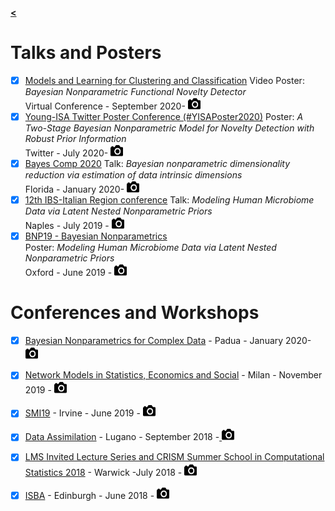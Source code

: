 [**<**](/index)

# Talks and Posters
- [x] [Models and Learning for Clustering and Classification](http://mbc2.unict.it/) 
      Video Poster: *Bayesian Nonparametric Functional Novelty Detector*   
      Virtual Conference - September 2020- [ <img  width="20" height="20" src="/images/cam3.png"> ](/pages/MBC2)  
- [x] [Young-ISA Twitter Poster Conference (#YISAPoster2020)](https://young-istat.github.io/events/posts/2020-07-15-poster-conference-2020/) 
      Poster: *A Two-Stage Bayesian Nonparametric Model for Novelty Detection with Robust Prior Information*  
      Twitter - July 2020- [ <img  width="20" height="20" src="/images/cam3.png"> ](/pages/YisaPoster)
- [x] [Bayes Comp 2020](http://users.stat.ufl.edu/~jhobert/BayesComp2020/Conf_Website/) 
      Talk: *Bayesian nonparametric dimensionality reduction via estimation of data intrinsic dimensions*  
      Florida - January 2020- [ <img  width="20" height="20" src="/images/cam3.png"> ](/pages/FLO)
- [x] [12th IBS-Italian Region conference](https://ibs-italy.org/?page_id=922&lang=en) 
      Talk: *Modeling Human Microbiome Data via Latent Nested Nonparametric Priors*  
      Naples - July 2019 - [ <img  width="20" height="20" src="/images/cam3.png"> ](/pages/Naples)
- [x] [BNP19 - Bayesian Nonparametrics](https://www.stats.ox.ac.uk/bnp12/)  
       Poster: *Modeling Human Microbiome Data via Latent Nested Nonparametric Priors*   
       Oxford - June 2019 - [ <img  width="20" height="20" src="/images/cam3.png"> ](/pages/ox) 

# Conferences and Workshops
- [x] [Bayesian Nonparametrics for Complex Data](http://bnp4cd.stat.unipd.it/workshop.html) - Padua - January 2020- [ <img  width="20" height="20" src="/images/cam3.png"> ](/pages/PAD)
- [x] [Network Models in Statistics, Economics and Social](https://www.eventbrite.it/e/network-models-in-statistics-economics-and-social-registration-59152695304) - Milan - November 2019 - [ <img  width="20" height="20" src="/images/cam3.png"> ](/pages/catto)
- [x] [SMI19](https://sites.uci.edu/smi2019/) - Irvine - June 2019 - [ <img  width="20" height="20" src="/images/cam3.png"> ](/pages/SMI19)
- [x] [Data Assimilation](https://www.ics.usi.ch/index.php/news/285-fomics-dadsi-summer-school-on-data-assimilation) - Lugano - September 2018 -[ <img  width="20" height="20" src="/images/cam3.png"> ](/pages/lug)
- [x] [LMS Invited Lecture Series and CRISM Summer School in Computational Statistics 2018](https://warwick.ac.uk/fac/sci/statistics/crism/workshops/lms2018/) - Warwick -July 2018 - [ <img  width="20" height="20" src="/images/cam3.png"> ](/pages/Warwick18)
- [x] [ISBA](https://bayesian.org/isba2018/) - Edinburgh - June 2018 - [ <img  width="20" height="20" src="/images/cam3.png"> ](/pages/ISBA)

